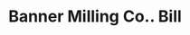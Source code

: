 ---
doi: 10.7916/D8MD0B1B
date_other: '1883'
date_other_textual: '1883'
form: printed ephemera
genre:
- Invoices
name:
- Banner Milling Co.
object_in_context_url: https://biggert.cul.columbia.edu/items/view/ave_biggert_00877
subject_hierarchical_geographic:
- Buffalo, New York, United States
subject_name:
- Banner Milling Co.
title: Banner Milling Co.. Bill
sort_title: Banner Milling Co.. Bill
call_number: ave_biggert_00877
coordinates:
- 42.90472222222222,-78.84944444444444
pid: ave_biggert_00877
identifiers: ave_biggert_00877
permalink: /biggert/ave_biggert_00877/
layout: iiif-image-page
---